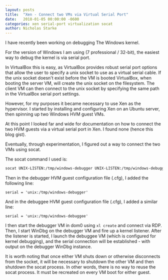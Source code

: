 ```yaml
---
layout: posts
title:  "Xen - Connect two VMs via Virtual Serial Port"
date:   2018-01-05 00:00:00 -0600
categories: xen serial-port virtualization socat
author: Nicholas Starke
---
```


I have recently been working on debugging The Windows kernel.  

For the version of Windows I am using (7 professional / 32-bit), the easiest way to debug the kernel is via serial port.

In VirtualBox this is easy, as VirtualBox provides robust serial port options that allow the user to specify a unix socket to use as a virtual serial cable.  If the unix socket doesn't exist before the VM is booted VirtualBox, when booting the server VM, will create the unix socket on the filesystem.  The client VM can then connect to the unix socket by specifying the same path in the VirtualBox serial port settings.

However, for my purposes it became necessary to use Xen as the hypervisor.  I started by installing and configuring Xen on an Ubuntu server, then spinning up two Windows HVM guest VMs.  

At this point I looked far and wide for documentation on how to connect the two HVM guests via a virtual serial port in Xen.  I found none (hence this blog gist).

Eventually, through experimentation, I figured out a way to connect the two VMs using socat.  

The socat command I used is:

```bash
socat UNIX-LISTEN:/tmp/windows-debugger UNIX-LISTEN:/tmp/windows-debuggee
```

Then in the debugger HVM guest configuration file (.cfg), I added the following line:

```
serial = 'unix:/tmp/windows-debugger'
```

And in the debuggee HVM guest configuration file (.cfg), I added a similar line:

```
serial = 'unix:/tmp/windows-debuggee'
```

I then start the debugger VM in dom0 using `xl create` and connect via RDP.  Then, I start WinDbg on the debugger VM and fire up a kernel listener.  After the listener is started, I launch the debuggee VM (which is configured for kernel debugging), and the serial connection will be established - with output on the debugger WinDbg instance.

It is worth noting that once either VM shuts down or otherwise disconnects from the socket, it will be necessary to shutdown the other VM and then shutdown the socat process.  In other words, there is no way to reuse the socat process.  It must be recreated on every VM boot for either guest.